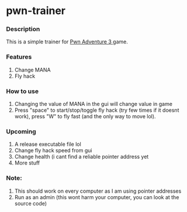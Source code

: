 # pwn-trainer


<h3> Description </h3>
<p> This is a simple trainer for <a href="http://www.pwnadventure.com/">Pwn Adventure 3 </a>game. </p>


<h3> Features </h3>
<ol>
<li>Change MANA</li>
<li>Fly hack</li>
</ol>

<h3> How to use </h3>
<ol>
<li>Changing the value of MANA in the gui will change value in game</li>
<li>Press "space" to start/stop/toggle fly hack (try few times if it doesnt work), press "W" to fly fast (and the only way to move lol). </li>
</ol>

<h3>Upcoming</h3>
<ol>
<li> A release executable file lol </li>
<li> Change fly hack speed from gui</li>
<li> Change health (i cant find a reliable pointer address yet </li>
  <li> More stuff </li>
</ol>

<h3> Note: </h3>
<ol> <li> This should work on every computer as I am using pointer addresses </li>
  <li> Run as an admin (this wont harm your computer, you can look at the source code) </li>
  </p>

